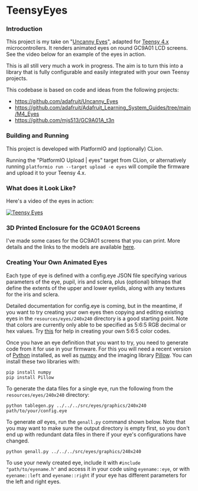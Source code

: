 # TeensyEyes

### Introduction

This project is my take on "[Uncanny Eyes](https://github.com/adafruit/Uncanny_Eyes)", adapted for [Teensy 4.x](https://www.pjrc.com/store/teensy40.html)
microcontrollers. It renders animated eyes on round GC9A01 LCD screens. See the video below for an example of the eyes in action.

This is all still very much a work in progress. The aim is to turn this into a library that is fully configurable and
easily integrated with your own Teensy projects.

This codebase is based on code and ideas from the following projects:
  - https://github.com/adafruit/Uncanny_Eyes
  - https://github.com/adafruit/Adafruit_Learning_System_Guides/tree/main/M4_Eyes
  - https://github.com/mjs513/GC9A01A_t3n

### Building and Running

This project is developed with PlatformIO and (optionally) CLion.

Running the "PlatformIO Upload | eyes" target from CLion, or alternatively running
```platformio run --target upload -e eyes```
will compile the firmware and upload it to your Teensy 4.x.

### What does it Look Like?
Here's a video of the eyes in action:
<br/>

[![Teensy Eyes](http://img.youtube.com/vi/Ke1SJ8-6zJw/0.jpg)](https://www.youtube.com/watch?v=Ke1SJ8-6zJw "Teensy Eyes")

### 3D Printed Enclosure for the GC9A01 Screens

I've made some cases for the GC9A01 screens that you can print. More details and the links to the models are available [here](https://forum.pjrc.com/index.php?threads/uncanny-eyes-is-getting-expensive.71068/page-5#post-333711).

### Creating Your Own Animated Eyes
Each type of eye is defined with a config.eye JSON file specifying various parameters of the eye, pupil, iris and
sclera, plus (optional) bitmaps that define the extents of the upper and lower eyelids, along with any textures for the
iris and sclera.

Detailed documentation for config.eye is coming, but in the meantime, if you want to try creating your own eyes
then copying and editing existing eyes in the `resources/eyes/240x240` directory is a good
starting point. Note that colors are currently only able to be specified as 5:6:5 RGB decimal
or hex values. Try [this](http://greekgeeks.net/#maker-tools_convertColor) for help in creating
your own 5:6:5 color codes.

Once you have an eye definition that you want to try, you need to generate code from it for
use in your firmware. For this you will need a recent version of [Python](https://www.python.org/) installed, as well as [numpy](https://numpy.org/)
and the imaging library [Pillow](https://python-pillow.org/). You can install these two libraries with:
```shell
pip install numpy
pip install Pillow
```

To generate the data files for a single eye, run the following from the `resources/eyes/240x240` directory:
```shell
python tablegen.py ../../../src/eyes/graphics/240x240 path/to/your/config.eye
```
To generate _all_ eyes, run the `genall.py` command shown below. Note that you may want to make sure the output directory is empty first, so you don't end
up with redundant data files in there if your eye's configurations have changed.
```shell
python genall.py ../../../src/eyes/graphics/240x240
```

To use your newly created eye, include it with `#include "path/to/eyename.h"` and access it in your
code using `eyename::eye`, or with `eyename::left` and `eyename::right` if your eye has different parameters
for the left and right eyes.
